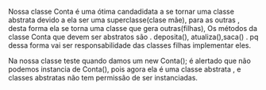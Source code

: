 


Nossa classe Conta é uma ótima candadidata a se tornar uma classe abstrata devido a ela ser uma 
superclasse(clase mãe), para as outras , desta forma ela se torna uma classe que gera outras(filhas), 
Os métodos da classe Conta que devem ser abstratos são . deposita(), atualiza(),saca() . 
pq dessa forma vai ser responsabilidade das classes filhas implementar eles.

Na nossa classe teste quando damos um new Conta(); é alertado que não podemos instancia de Conta(),
pois agora ela é uma classe abstrata , e classes abstratas não tem permissão de ser instanciadas.

